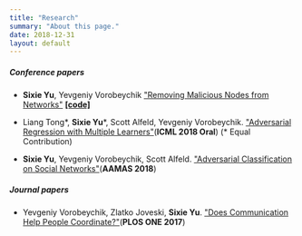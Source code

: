 ```yaml
---
title: "Research"
summary: "About this page."
date: 2018-12-31
layout: default
---
```



##### Conference papers
- **Sixie Yu**, Yevgeniy Vorobeychik ["Removing Malicious Nodes from Networks"](https://arxiv.org/abs/1812.11448) [  **[code]**  ](https://github.com/marsplus/RemoveMaliciousNodesFromNetwork)
- Liang Tong\*, **Sixie Yu**\*, Scott Alfeld, Yevgeniy Vorobeychik. ["Adversarial Regression with Multiple Learners"](https://arxiv.org/abs/1806.02256)(**ICML 2018 Oral**) (\* Equal Contribution)

- **Sixie Yu**, Yevgeniy Vorobeychik, Scott Alfeld. ["Adversarial Classification on Social Networks"](https://arxiv.org/abs/1801.08159)(**AAMAS 2018**)


##### Journal papers
- Yevgeniy Vorobeychik, Zlatko Joveski, **Sixie Yu**. ["Does Communication Help People Coordinate?"](http://journals.plos.org/plosone/article?id=10.1371/journal.pone.0170780)(**PLOS ONE 2017**)






